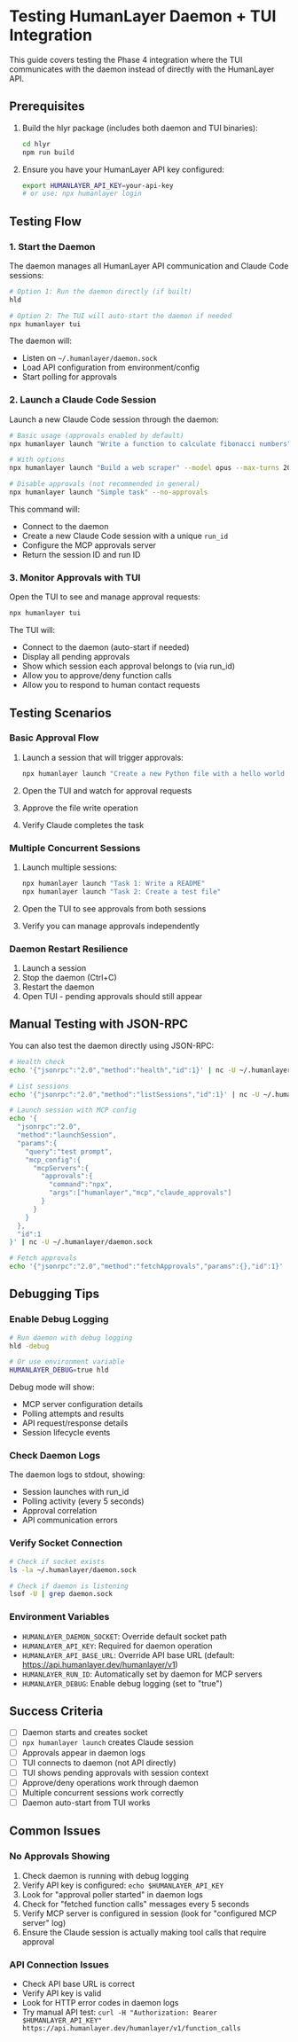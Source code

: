 # Testing HumanLayer Daemon + TUI Integration

This guide covers testing the Phase 4 integration where the TUI communicates with the daemon instead of directly with the HumanLayer API.

## Prerequisites

1. Build the hlyr package (includes both daemon and TUI binaries):

   ```bash
   cd hlyr
   npm run build
   ```

2. Ensure you have your HumanLayer API key configured:
   ```bash
   export HUMANLAYER_API_KEY=your-api-key
   # or use: npx humanlayer login
   ```

## Testing Flow

### 1. Start the Daemon

The daemon manages all HumanLayer API communication and Claude Code sessions:

```bash
# Option 1: Run the daemon directly (if built)
hld

# Option 2: The TUI will auto-start the daemon if needed
npx humanlayer tui
```

The daemon will:

- Listen on `~/.humanlayer/daemon.sock`
- Load API configuration from environment/config
- Start polling for approvals

### 2. Launch a Claude Code Session

Launch a new Claude Code session through the daemon:

```bash
# Basic usage (approvals enabled by default)
npx humanlayer launch "Write a function to calculate fibonacci numbers"

# With options
npx humanlayer launch "Build a web scraper" --model opus --max-turns 20

# Disable approvals (not recommended in general)
npx humanlayer launch "Simple task" --no-approvals
```

This command will:

- Connect to the daemon
- Create a new Claude Code session with a unique `run_id`
- Configure the MCP approvals server
- Return the session ID and run ID

### 3. Monitor Approvals with TUI

Open the TUI to see and manage approval requests:

```bash
npx humanlayer tui
```

The TUI will:

- Connect to the daemon (auto-start if needed)
- Display all pending approvals
- Show which session each approval belongs to (via run_id)
- Allow you to approve/deny function calls
- Allow you to respond to human contact requests

## Testing Scenarios

### Basic Approval Flow

1. Launch a session that will trigger approvals:

   ```bash
   npx humanlayer launch "Create a new Python file with a hello world function"
   ```

2. Open the TUI and watch for approval requests
3. Approve the file write operation
4. Verify Claude completes the task

### Multiple Concurrent Sessions

1. Launch multiple sessions:

   ```bash
   npx humanlayer launch "Task 1: Write a README"
   npx humanlayer launch "Task 2: Create a test file"
   ```

2. Open the TUI to see approvals from both sessions
3. Verify you can manage approvals independently

### Daemon Restart Resilience

1. Launch a session
2. Stop the daemon (Ctrl+C)
3. Restart the daemon
4. Open TUI - pending approvals should still appear

## Manual Testing with JSON-RPC

You can also test the daemon directly using JSON-RPC:

```bash
# Health check
echo '{"jsonrpc":"2.0","method":"health","id":1}' | nc -U ~/.humanlayer/daemon.sock

# List sessions
echo '{"jsonrpc":"2.0","method":"listSessions","id":1}' | nc -U ~/.humanlayer/daemon.sock

# Launch session with MCP config
echo '{
  "jsonrpc":"2.0",
  "method":"launchSession",
  "params":{
    "query":"test prompt",
    "mcp_config":{
      "mcpServers":{
        "approvals":{
          "command":"npx",
          "args":["humanlayer","mcp","claude_approvals"]
        }
      }
    }
  },
  "id":1
}' | nc -U ~/.humanlayer/daemon.sock

# Fetch approvals
echo '{"jsonrpc":"2.0","method":"fetchApprovals","params":{},"id":1}' | nc -U ~/.humanlayer/daemon.sock
```

## Debugging Tips

### Enable Debug Logging

```bash
# Run daemon with debug logging
hld -debug

# Or use environment variable
HUMANLAYER_DEBUG=true hld
```

Debug mode will show:

- MCP server configuration details
- Polling attempts and results
- API request/response details
- Session lifecycle events

### Check Daemon Logs

The daemon logs to stdout, showing:

- Session launches with run_id
- Polling activity (every 5 seconds)
- Approval correlation
- API communication errors

### Verify Socket Connection

```bash
# Check if socket exists
ls -la ~/.humanlayer/daemon.sock

# Check if daemon is listening
lsof -U | grep daemon.sock
```

### Environment Variables

- `HUMANLAYER_DAEMON_SOCKET`: Override default socket path
- `HUMANLAYER_API_KEY`: Required for daemon operation
- `HUMANLAYER_API_BASE_URL`: Override API base URL (default: https://api.humanlayer.dev/humanlayer/v1)
- `HUMANLAYER_RUN_ID`: Automatically set by daemon for MCP servers
- `HUMANLAYER_DEBUG`: Enable debug logging (set to "true")

## Success Criteria

- [ ] Daemon starts and creates socket
- [ ] `npx humanlayer launch` creates Claude session
- [ ] Approvals appear in daemon logs
- [ ] TUI connects to daemon (not API directly)
- [ ] TUI shows pending approvals with session context
- [ ] Approve/deny operations work through daemon
- [ ] Multiple concurrent sessions work correctly
- [ ] Daemon auto-start from TUI works

## Common Issues

### No Approvals Showing

1. Check daemon is running with debug logging
2. Verify API key is configured: `echo $HUMANLAYER_API_KEY`
3. Look for "approval poller started" in daemon logs
4. Check for "fetched function calls" messages every 5 seconds
5. Verify MCP server is configured in session (look for "configured MCP server" log)
6. Ensure the Claude session is actually making tool calls that require approval

### API Connection Issues

- Check API base URL is correct
- Verify API key is valid
- Look for HTTP error codes in daemon logs
- Try manual API test: `curl -H "Authorization: Bearer $HUMANLAYER_API_KEY" https://api.humanlayer.dev/humanlayer/v1/function_calls`
